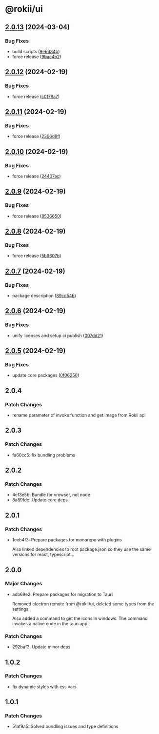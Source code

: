 # @rokii/ui

## [2.0.13](https://github.com/RokiiApp/app/compare/ui-v2.0.12...ui-v2.0.13) (2024-03-04)


### Bug Fixes

* build scripts ([9e6684b](https://github.com/RokiiApp/app/commit/9e6684b76b44ce548e9c766e96e4f840846a151c))
* force release ([9bac4b2](https://github.com/RokiiApp/app/commit/9bac4b2e4184a9ff5b809ed1de8a3f300868e9bc))

## [2.0.12](https://github.com/RokiiApp/app/compare/ui-v2.0.11...ui-v2.0.12) (2024-02-19)


### Bug Fixes

* force release ([c0f78a7](https://github.com/RokiiApp/app/commit/c0f78a7ebd0cf6b37da2dfc47321231446ae7dde))

## [2.0.11](https://github.com/RokiiApp/app/compare/ui-v2.0.10...ui-v2.0.11) (2024-02-19)


### Bug Fixes

* force release ([2396d8f](https://github.com/RokiiApp/app/commit/2396d8f1a3f5dba2eff5929fc71cac2940eaf8a0))

## [2.0.10](https://github.com/RokiiApp/app/compare/ui-v2.0.9...ui-v2.0.10) (2024-02-19)


### Bug Fixes

* force release ([24407ac](https://github.com/RokiiApp/app/commit/24407ac90d42d775cd720c2fa539a24da0b54acf))

## [2.0.9](https://github.com/RokiiApp/app/compare/ui-v2.0.8...ui-v2.0.9) (2024-02-19)


### Bug Fixes

* force release ([8536650](https://github.com/RokiiApp/app/commit/85366504572a6193993f1d265936168a6868e5d0))

## [2.0.8](https://github.com/RokiiApp/app/compare/ui-v2.0.7...ui-v2.0.8) (2024-02-19)


### Bug Fixes

* force release ([5b6607b](https://github.com/RokiiApp/app/commit/5b6607b697700de5f557c7955bd0c6887969a1eb))

## [2.0.7](https://github.com/RokiiApp/app/compare/ui-v2.0.6...ui-v2.0.7) (2024-02-19)


### Bug Fixes

* package description ([89cd54b](https://github.com/RokiiApp/app/commit/89cd54bf32f21ad4821f1b945b177786b3d94d67))

## [2.0.6](https://github.com/RokiiApp/app/compare/ui-v2.0.5...ui-v2.0.6) (2024-02-19)


### Bug Fixes

* unify licenses and setup ci publish ([007dd21](https://github.com/RokiiApp/app/commit/007dd21d0d927ed2287c11de42eb87e73f96fecc))

## [2.0.5](https://github.com/RokiiApp/app/compare/ui-v2.0.4...ui-v2.0.5) (2024-02-19)


### Bug Fixes

* update core packages ([0f06250](https://github.com/RokiiApp/app/commit/0f06250c60db08cb6a73c1e88871a187f2310fdc))

## 2.0.4

### Patch Changes

- rename parameter of invoke function and get image from Rokii api

## 2.0.3

### Patch Changes

- fa60cc5: fix bundling problems

## 2.0.2

### Patch Changes

- 4cf3e5b: Bundle for vrowser, not node
- 8a89fdc: Update core deps

## 2.0.1

### Patch Changes

- 1eeb4f3: Prepare packages for monorepo with plugins

  Also linked dependencies to root package.json so they use the same versions for react, typescript...

## 2.0.0

### Major Changes

- adb69e2: Prepare packages for migration to Tauri

  Removed electron remote from @rokii/ui, deleted some types from the settings.

  Also added a command to get the icons in windows. The command invokes a native code in the tauri app.

### Patch Changes

- 292baf3: Update minor deps

## 1.0.2

### Patch Changes

- fix dynamic styles with css vars

## 1.0.1

### Patch Changes

- 51af9a5: Solved bundling issues and type definitions
